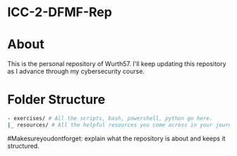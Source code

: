 # ICC-2-DFMF-Rep
# About 
This is the personal repository of Wurth57. 
I'll keep updating this repository as I advance through my cybersecurity course. 
# Folder Structure 
```bash 
- exercises/ # All the scripts, bash, powershell, python go here. 
|_ resources/ # All the helpful resources you come across in your journey go here. 
``` 
#Makesureyoudontforget: explain what the repository is about and keeps it structured. 
